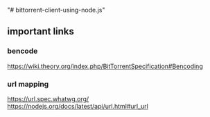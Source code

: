 "# bittorrent-client-using-node.js" 
## important links 
### bencode 
https://wiki.theory.org/index.php/BitTorrentSpecification#Bencoding
### url mapping  
https://url.spec.whatwg.org/ \
https://nodejs.org/docs/latest/api/url.html#url_url
